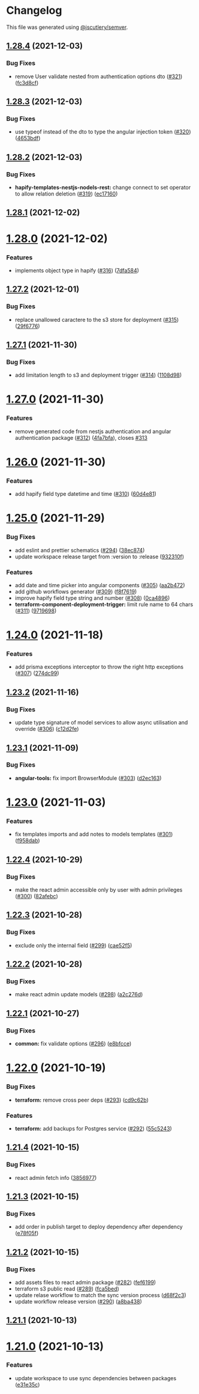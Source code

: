 # Changelog

This file was generated using [@jscutlery/semver](https://github.com/jscutlery/semver).

## [1.28.4](https://github.com/tractr/stack/compare/v1.28.3...v1.28.4) (2021-12-03)


### Bug Fixes

* remove User validate nested from authentication options dto ([#321](https://github.com/tractr/stack/issues/321)) ([fc3d8cf](https://github.com/tractr/stack/commit/fc3d8cfae3cf88f1e5ba0dbd38f4753e7e7830e5))



## [1.28.3](https://github.com/tractr/stack/compare/v1.28.2...v1.28.3) (2021-12-03)


### Bug Fixes

* use typeof instead of the dto to type the angular injection token ([#320](https://github.com/tractr/stack/issues/320)) ([4653bdf](https://github.com/tractr/stack/commit/4653bdfe66d458949cea94a61bf615ac703a4cd4))



## [1.28.2](https://github.com/tractr/stack/compare/v1.28.1...v1.28.2) (2021-12-03)


### Bug Fixes

* **hapify-templates-nestjs-nodels-rest:** change connect to set operator to allow relation deletion ([#319](https://github.com/tractr/stack/issues/319)) ([ec17160](https://github.com/tractr/stack/commit/ec17160f49dedb83ecc8904792ed8f968b8f521e))



## [1.28.1](https://github.com/tractr/stack/compare/v1.28.0...v1.28.1) (2021-12-02)



# [1.28.0](https://github.com/tractr/stack/compare/v1.27.2...v1.28.0) (2021-12-02)


### Features

* implements object type in hapify ([#316](https://github.com/tractr/stack/issues/316)) ([7dfa584](https://github.com/tractr/stack/commit/7dfa58462f770b0a45346a873e7a8a9e8d413e1f))



## [1.27.2](https://github.com/tractr/stack/compare/v1.27.1...v1.27.2) (2021-12-01)


### Bug Fixes

* replace unallowed caractere to the s3 store for deployment ([#315](https://github.com/tractr/stack/issues/315)) ([29f6776](https://github.com/tractr/stack/commit/29f67765c83e60b782c51c4c964b6f9381772144))



## [1.27.1](https://github.com/tractr/stack/compare/v1.27.0...v1.27.1) (2021-11-30)


### Bug Fixes

* add limitation length to s3 and deployment trigger ([#314](https://github.com/tractr/stack/issues/314)) ([1108d98](https://github.com/tractr/stack/commit/1108d98eb91796c166bff41d3d2722e704db45c9))



# [1.27.0](https://github.com/tractr/stack/compare/v1.26.0...v1.27.0) (2021-11-30)


### Features

* remove generated code from nestjs authentication and angular authentication package ([#312](https://github.com/tractr/stack/issues/312)) ([4fa7bfa](https://github.com/tractr/stack/commit/4fa7bfa536d1accb483fa8b83f93c9395de5e1e0)), closes [#313](https://github.com/tractr/stack/issues/313)



# [1.26.0](https://github.com/tractr/stack/compare/v1.25.0...v1.26.0) (2021-11-30)


### Features

* add hapify field type datetime and time ([#310](https://github.com/tractr/stack/issues/310)) ([60d4e81](https://github.com/tractr/stack/commit/60d4e819d42d65011d235596f43979d80c8c885e))



# [1.25.0](https://github.com/tractr/stack/compare/v1.24.0...v1.25.0) (2021-11-29)


### Bug Fixes

* add eslint and prettier schematics ([#294](https://github.com/tractr/stack/issues/294)) ([38ec874](https://github.com/tractr/stack/commit/38ec8749579d829b4e07d880624de65c99f1b0e7))
* update workspace release target from :version to :release ([932310f](https://github.com/tractr/stack/commit/932310f1a6350f70a00ed98c6ad1b1605d43a945))


### Features

* add date and time picker into angular components ([#305](https://github.com/tractr/stack/issues/305)) ([aa2b472](https://github.com/tractr/stack/commit/aa2b472627393e331b138c8d8d50e7d95095e999))
* add github workflows generator ([#309](https://github.com/tractr/stack/issues/309)) ([f8f7619](https://github.com/tractr/stack/commit/f8f7619ef08520f5b6ddc293900548cda9e0bb90))
* improve hapify field type string and number ([#308](https://github.com/tractr/stack/issues/308)) ([0ca4896](https://github.com/tractr/stack/commit/0ca48962ae4be440a76f8b77df1a63a68b51311b))
* **terraform-component-deployment-trigger:** limit rule name to 64 chars ([#311](https://github.com/tractr/stack/issues/311)) ([9719698](https://github.com/tractr/stack/commit/97196984c7b9c3a8b4f0f1f373e159aa790c67ea))



# [1.24.0](https://github.com/tractr/stack/compare/v1.23.2...v1.24.0) (2021-11-18)


### Features

* add prisma exceptions interceptor to throw the right http exceptions ([#307](https://github.com/tractr/stack/issues/307)) ([274dc99](https://github.com/tractr/stack/commit/274dc993660c1cef001eb7fa139a39ec10c7453c))



## [1.23.2](https://github.com/tractr/stack/compare/v1.23.1...v1.23.2) (2021-11-16)


### Bug Fixes

* update type signature of model services to allow async utilisation and override ([#306](https://github.com/tractr/stack/issues/306)) ([c12d2fe](https://github.com/tractr/stack/commit/c12d2fe217b9f0041777a986121dfdc2258bfebf))



## [1.23.1](https://github.com/tractr/stack/compare/v1.23.0...v1.23.1) (2021-11-09)


### Bug Fixes

* **angular-tools:** fix import BrowserModule ([#303](https://github.com/tractr/stack/issues/303)) ([d2ec163](https://github.com/tractr/stack/commit/d2ec1635f4b8d2ad3917defc2e14bf92ae533ec8))



# [1.23.0](https://github.com/tractr/stack/compare/v1.22.4...v1.23.0) (2021-11-03)


### Features

* fix templates imports and add notes to models templates ([#301](https://github.com/tractr/stack/issues/301)) ([f958dab](https://github.com/tractr/stack/commit/f958dabd49f164b493c2783883a8d52207d46068))



## [1.22.4](https://github.com/tractr/stack/compare/v1.22.3...v1.22.4) (2021-10-29)


### Bug Fixes

* make the react admin accessible only by user with admin privileges ([#300](https://github.com/tractr/stack/issues/300)) ([82afebc](https://github.com/tractr/stack/commit/82afebc421fd8bc76e6bae24a86937ab277fea07))



## [1.22.3](https://github.com/tractr/stack/compare/v1.22.2...v1.22.3) (2021-10-28)


### Bug Fixes

* exclude only the internal field ([#299](https://github.com/tractr/stack/issues/299)) ([cae52f5](https://github.com/tractr/stack/commit/cae52f50305cf7d65775fdc75c1d7de9e6ba3246))



## [1.22.2](https://github.com/tractr/stack/compare/v1.22.1...v1.22.2) (2021-10-28)


### Bug Fixes

* make react admin update models ([#298](https://github.com/tractr/stack/issues/298)) ([a2c276d](https://github.com/tractr/stack/commit/a2c276dd2f79560b9a630b9933f13da3fc4e448e))



## [1.22.1](https://github.com/tractr/stack/compare/v1.22.0...v1.22.1) (2021-10-27)


### Bug Fixes

* **common:** fix validate options ([#296](https://github.com/tractr/stack/issues/296)) ([e8bfcce](https://github.com/tractr/stack/commit/e8bfccea46fb12d4baee6d7a346c108cf8566880))



# [1.22.0](https://github.com/tractr/stack/compare/v1.21.4...v1.22.0) (2021-10-19)


### Bug Fixes

* **terraform:** remove cross peer deps ([#293](https://github.com/tractr/stack/issues/293)) ([cd9c62b](https://github.com/tractr/stack/commit/cd9c62bbf06ff3ec43b8d3f16a4a9b04f5be90f8))


### Features

* **terraform:** add backups for Postgres service ([#292](https://github.com/tractr/stack/issues/292)) ([55c5243](https://github.com/tractr/stack/commit/55c5243fa4efa39d67aed81341042a7163bd7568))



## [1.21.4](https://github.com/tractr/stack/compare/v1.21.3...v1.21.4) (2021-10-15)


### Bug Fixes

* react admin fetch info ([3856977](https://github.com/tractr/stack/commit/3856977d1418c06e1288146305175ab415d8cbf2))



## [1.21.3](https://github.com/tractr/stack/compare/v1.21.2...v1.21.3) (2021-10-15)


### Bug Fixes

* add order in publish target to deploy dependency after dependency ([e78f05f](https://github.com/tractr/stack/commit/e78f05fe38aa04b804cc7fd56bcc38a5158047a6))



## [1.21.2](https://github.com/tractr/stack/compare/v1.21.1...v1.21.2) (2021-10-15)


### Bug Fixes

* add assets files to react admin package ([#282](https://github.com/tractr/stack/issues/282)) ([fef6199](https://github.com/tractr/stack/commit/fef619986284408834f8579c5272088fd19a6254))
* terraform s3 public read ([#289](https://github.com/tractr/stack/issues/289)) ([fca5bed](https://github.com/tractr/stack/commit/fca5bed8cb7987e87a83e2bdeee32eb291d66262))
* update relase workflow to match the sync version process ([d68f2c3](https://github.com/tractr/stack/commit/d68f2c379d3cbe24812e83a908ee847a897f8c05))
* update workflow release version ([#290](https://github.com/tractr/stack/issues/290)) ([a8ba438](https://github.com/tractr/stack/commit/a8ba438395100073b9bf0fb1e101cf50202cfc6c))



## [1.21.1](https://github.com/tractr/stack/compare/v1.21.0...v1.21.1) (2021-10-13)



# [1.21.0](https://github.com/tractr/stack/compare/v1.20.1...v1.21.0) (2021-10-13)


### Features

* update workspace to use sync dependencies between packages ([e31e35c](https://github.com/tractr/stack/commit/e31e35cc475ecd24ed625965a1dfd97514063ffb))
